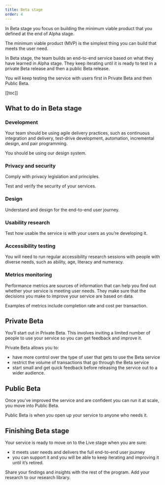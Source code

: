 ```yaml
---
title: Beta stage
order: 4
---
```


In Beta stage you focus on building the minimum viable product that you defined at the end of Alpha stage.

The minimum viable product (MVP) is the simplest thing you can build that meets the user need.

In Beta stage, the team builds an end-to-end service based on what they have learned in Alpha stage. They keep iterating until it is ready to test in a private Beta release and then a public Beta release.

You will keep testing the service with users first in Private Beta and then Public Beta.

[[toc]]

## What to do in Beta stage

### Development
Your team should be using agile delivery practices, such as continuous integration and delivery, test-drive development, automation, incremental design, and pair programming.

You should be using our design system.

### Privacy and security

Comply with privacy legislation and principles.

Test and verify the security of your services.

### Design

Understand and design for the end-to-end user journey.

### Usability research

Test how usable the service is with your users as you’re developing it.

### Accessibility testing

You will need to run regular accessibility research sessions with people with diverse needs, such as ability, age, literacy and numeracy.

### Metrics monitoring

Performance metrics are sources of information that can help you find out whether your service is meeting user needs. They make sure that the decisions you make to improve your service are based on data.

Examples of metrics include completion rate and cost per transaction.

## Private Beta

You’ll start out in Private Beta. This involves inviting a limited number of people to use your service so you can get feedback and improve it.

Private Beta allows you to:
- have more control over the type of user that gets to use the Beta service
- restrict the volume of transactions that go through the Beta service
- start small and get quick feedback before releasing the service out to a wider audience.

## Public Beta

Once you’ve improved the service and are confident you can run it at scale, you move into Public Beta.

Public Beta is when you open up your service to anyone who needs it.

## Finishing Beta stage

Your service is ready to move on to the Live stage when you are sure:
- it meets user needs and delivers the full end-to-end user journey
- you can support it and you will be able to keep iterating and improving it until it’s retired.

Share your findings and insights with the rest of the program. Add your research to our research library.
